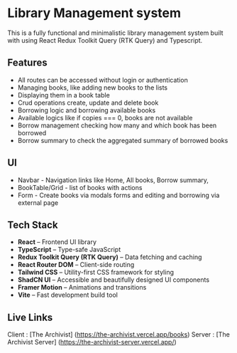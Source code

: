 # Library Management system

This is a fully functional and minimalistic library management system built with using React Redux Toolkit Query (RTK Query) and Typescript.

## Features

- All routes can be accessed without login or authentication
- Managing books, like adding new books to the lists
- Displaying them in a book table
- Crud operations create, update and delete book
- Borrowing logic and borrowing available books
- Available logics like if copies === 0, books are not available
- Borrow management checking how many and which book has been borrowed
- Borrow summary to check the aggregated summary of borrowed books

## UI

- Navbar - Navigation links like Home, All books, Borrow summary,
- BookTable/Grid - list of books with actions
- Form - Create books via modals forms and editing and borrowing via external page

## Tech Stack

- **React** – Frontend UI library
- **TypeScript** – Type-safe JavaScript
- **Redux Toolkit Query (RTK Query)** – Data fetching and caching
- **React Router DOM** – Client-side routing
- **Tailwind CSS** – Utility-first CSS framework for styling
- **ShadCN UI** – Accessible and beautifully designed UI components
- **Framer Motion** – Animations and transitions
- **Vite** – Fast development build tool

## Live Links

Client : [The Archivist] (https://the-archivist.vercel.app/books)
Server : [The Archivist Server] (https://the-archivist-server.vercel.app/)

